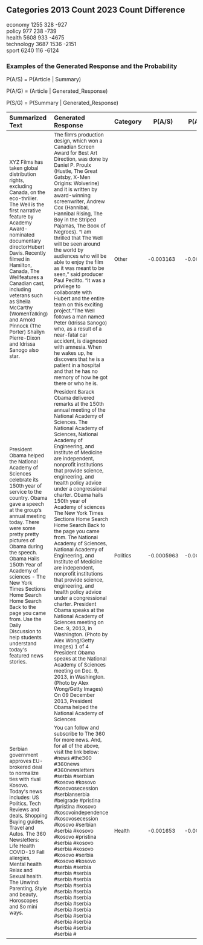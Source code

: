 
Categories     2013 Count   2023 Count   Difference
---------------------------------------------
economy         1255         328          -927      
policy          977          238          -739      
health          5608         933          -4675     
technology      3687         1536         -2151     
sport           6240         116          -6124     


### Examples of the Generated Response and the Probability

 P(A/S) = P(Article | Summary)
 
 P(A/G) = (Article | Generated_Response)
 
 P(S/G) = P(Summary | Generated_Response)



| **Summarized Text** | **Generated Response**       | **Category** | **P(A/S)** | **P(A/G)** | **P(S/G)** |
| :-------------------------   | :-----------------| -----------| -------- | ------ | -------- |
| <sub>XYZ Films has taken global distribution rights, excluding Canada, on the eco-thriller. The Well is the first narrative feature by Academy Award-nominated documentary directorHubert Davis. Recently filmed in Hamilton, Canada, The Wellfeatures a Canadian cast, including veterans such as Sheila McCarthy (WomenTalking) and Arnold Pinnock (The Porter) Shailyn Pierre-Dixon and Idrissa Sanogo also star.| <sub>The film’s production design, which won a Canadian Screen Award for Best Art Direction, was done by Daniel P. Proulx (Hustle, The Great Gatsby, X-Men Origins: Wolverine) and it is written by award-winning screenwriter, Andrew Cox (Hannibal, Hannibal Rising, The Boy in the Striped Pajamas, The Book of Negroes). “I am thrilled that The Well will be seen around the world by audiences who will be able to enjoy the film as it was meant to be seen,” said producer Paul Peditto. “It was a privilege to collaborate with Hubert and the entire team on this exciting project.”The Well follows a man named Peter (Idrissa Sanogo) who, as a result of a near-fatal car accident, is diagnosed with amnesia. When he wakes up, he discovers that he is a patient in a hospital and that he has no memory of how he got there or who he is.	 | <sub>Other | <sub>-0.003163 |<sub>	-0.002751 |	<sub>-0.007731 |
|<sub>President Obama helped the National Academy of Sciences celebrate its 150th year of service to the country. Obama gave a speech at the group’s annual meeting today. There were some pretty pretty pictures of Obama during the speech. Obama Hails 150th Year of Academy of sciences - The New York Times Sections Home Search Home Search Back to the page you came from. Use the Daily Discussion to help students understand today's featured news stories.| <sub>President Barack Obama delivered remarks at the 150th annual meeting of the National Academy of Sciences. The National Academy of Sciences, National Academy of Engineering, and Institute of Medicine are independent, nonprofit institutions that provide science, engineering, and health policy advice under a congressional charter. Obama hails 150th year of Academy of sciences The New York Times Sections Home Search Home Search Back to the page you came from. The National Academy of Sciences, National Academy of Engineering, and Institute of Medicine are independent, nonprofit institutions that provide science, engineering, and health policy advice under a congressional charter. President Obama speaks at the National Academy of Sciences meeting on Dec. 9, 2013, in Washington. (Photo by Alex Wong/Getty Images) 1 of 4 President Obama speaks at the National Academy of Sciences meeting on Dec. 9, 2013, in Washington. (Photo by Alex Wong/Getty Images) On 09 December 2013, President Obama helped the National Academy of Sciences	| <sub>Politics | <sub>-0.0005963 |	<sub>-0.00031	| <sub>-0.004502	|
|<sub>Serbian government approves EU-brokered deal to normalize ties with rival Kosovo. Today's news includes: US Politics, Tech Reviews and deals, Shopping Buying guides, Travel and Autos. The 360 Newsletters: Life Health COVID-19 Fall allergies, Mental health Relax and Sexual health. The Unwind: Parenting, Style and beauty, Horoscopes and So mini ways.	| <sub>You can follow and subscribe to The 360 for more news. And, for all of the above, visit the link below: #news #the360 #360news #360newsletters #serbia #serbian #kosovo #kosovo #kosovosecession #serbianserbia #belgrade #pristina #pristina #kosovo #kosovoindependence #kosovosecession #kosovo #serbian #serbia #kosovo #kosovo #pristina #serbia #kosovo #serbia #kosovo #kosovo #serbia #kosovo #kosovo #serbia #serbia #serbia #serbia #serbia #serbia #serbia #serbia #serbia #serbia #serbia #serbia #serbia #serbia #serbia #serbia #serbia #serbia #serbia #serbia #serbia #serbia #serbia #	| <sub>Health	| <sub>-0.001653 |	<sub>-0.00099 |	<sub>-0.007256<sub> |



